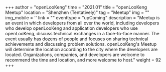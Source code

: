 +++ 
author = "openLooKeng"
time = "2021.01" 
title = "openLooKeng Meetup" 
location = "Shenzhen (Tentatively)" 
tag = "Meetup"
img = "" 
img_mobile = ''
link = ""
eventtype = "upComing"
description = "Meetup is an event in which developers from all over the world, including developers who develop openLooKeng and application developers who use openLooKeng, discuss technical exchanges in a face-to-face manner. The event usually has dozens of people and focuses on sharing technical achievements and discussing problem solutions. openLooKeng's Meetup will determine the location according to the city where the developers are located. Organizations, companies, and developers are welcome to recommend the time and location, and more welcome to host."
weight = 92
+++
